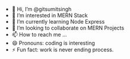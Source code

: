 - 👋 Hi, I’m @gitsumitsingh
- 👀 I’m interested in MERN Stack
- 🌱 I’m currently learning Node Express
- 💞️ I’m looking to collaborate on MERN Projects
- 📫 How to reach me ...
- 😄 Pronouns: coding is interesting
- ⚡ Fun fact: work is never ending process.

<!---
gitsumitsingh/gitsumitsingh is a ✨ special ✨ repository because its `README.md` (this file) appears on your GitHub profile.
You can click the Preview link to take a look at your changes.
--->
